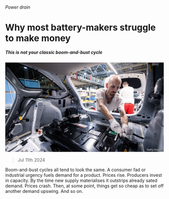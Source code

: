 ###### Power drain

# Why most battery-makers struggle to make money 

##### This is not your classic boom-and-bust cycle 

![image](images/20240713_WBP003.jpg) 

> Jul 11th 2024 

Boom-and-bust cycles all tend to look the same. A consumer fad or industrial urgency fuels demand for a product. Prices rise. Producers invest in capacity. By the time new supply materialises it outstrips already sated demand. Prices crash. Then, at some point, things get so cheap as to set off another demand upswing. And so on. 

